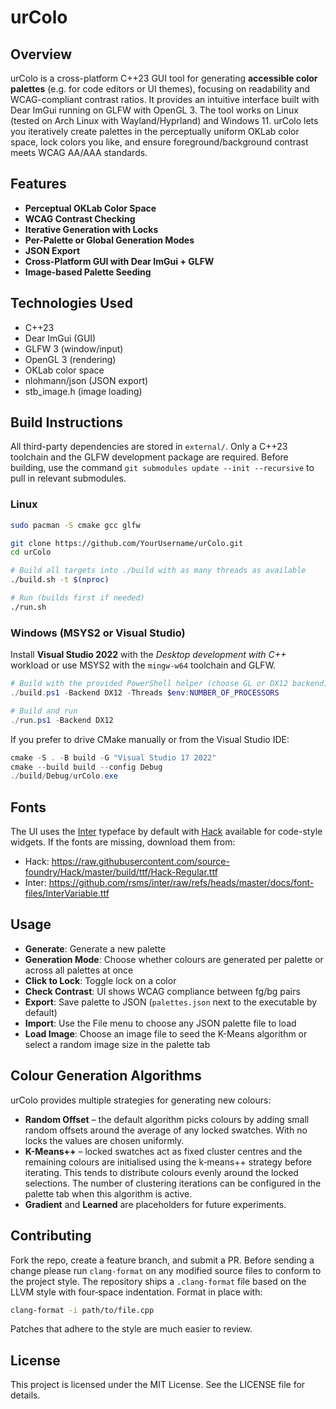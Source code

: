 # urColo

## Overview

urColo is a cross-platform C++23 GUI tool for generating **accessible color palettes** (e.g. for 
code editors or UI themes), focusing on readability and WCAG-compliant contrast ratios. It provides 
an intuitive interface built with Dear ImGui running on GLFW with OpenGL 3. The tool works on Linux 
(tested on Arch Linux with Wayland/Hyprland) and Windows 11. urColo lets you iteratively create 
palettes in the perceptually uniform OKLab color space, lock colors you like, and ensure 
foreground/background contrast meets WCAG AA/AAA standards.

## Features

- **Perceptual OKLab Color Space**
- **WCAG Contrast Checking**
- **Iterative Generation with Locks**
- **Per-Palette or Global Generation Modes**
- **JSON Export**
- **Cross-Platform GUI with Dear ImGui + GLFW**
- **Image-based Palette Seeding**

## Technologies Used

- C++23
- Dear ImGui (GUI)
- GLFW 3 (window/input)
- OpenGL 3 (rendering)
- OKLab color space
- nlohmann/json (JSON export)
- stb_image.h (image loading)

## Build Instructions

All third-party dependencies are stored in `external/`. Only a C++23
toolchain and the GLFW development package are required. Before building,
use the command `git submodules update --init --recursive` to pull in
relevant submodules.

### Linux

```bash
sudo pacman -S cmake gcc glfw

git clone https://github.com/YourUsername/urColo.git
cd urColo

# Build all targets into ./build with as many threads as available
./build.sh -t $(nproc)

# Run (builds first if needed)
./run.sh
```

### Windows (MSYS2 or Visual Studio)

Install **Visual Studio 2022** with the _Desktop development with C++_ workload
or use MSYS2 with the `mingw-w64` toolchain and GLFW.

```powershell
# Build with the provided PowerShell helper (choose GL or DX12 backend)
./build.ps1 -Backend DX12 -Threads $env:NUMBER_OF_PROCESSORS

# Build and run
./run.ps1 -Backend DX12
```

If you prefer to drive CMake manually or from the Visual Studio IDE:

```powershell
cmake -S . -B build -G "Visual Studio 17 2022"
cmake --build build --config Debug
./build/Debug/urColo.exe
```

## Fonts

The UI uses the [Inter](https://fonts.google.com/specimen/Inter) typeface by
default with [Hack](https://sourcefoundry.org/hack/) available for code-style
widgets. If the fonts are missing, download them from:

- Hack: <https://raw.githubusercontent.com/source-foundry/Hack/master/build/ttf/Hack-Regular.ttf>
- Inter: <https://github.com/rsms/inter/raw/refs/heads/master/docs/font-files/InterVariable.ttf>

## Usage

- **Generate**: Generate a new palette
- **Generation Mode**: Choose whether colours are generated per palette or
  across all palettes at once
- **Click to Lock**: Toggle lock on a color
- **Check Contrast**: UI shows WCAG compliance between fg/bg pairs
- **Export**: Save palette to JSON (`palettes.json` next to the executable by default)
- **Import**: Use the File menu to choose any JSON palette file to load
- **Load Image**: Choose an image file to seed the K-Means algorithm or select
  a random image size in the palette tab

## Colour Generation Algorithms

urColo provides multiple strategies for generating new colours:

- **Random Offset** – the default algorithm picks colours by adding small
  random offsets around the average of any locked swatches. With no locks the
  values are chosen uniformly.
- **K-Means++** – locked swatches act as fixed cluster centres and the
  remaining colours are initialised using the k‑means++ strategy before
  iterating. This tends to distribute colours evenly around the locked
  selections. The number of clustering iterations can be configured in the
  palette tab when this algorithm is active.
- **Gradient** and **Learned** are placeholders for future experiments.

## Contributing

Fork the repo, create a feature branch, and submit a PR. Before sending a
change please run `clang-format` on any modified source files to conform to the
project style. The repository ships a `.clang-format` file based on the LLVM
style with four‑space indentation. Format in place with:

```bash
clang-format -i path/to/file.cpp
```

Patches that adhere to the style are much easier to review.

## License

This project is licensed under the MIT License. See the LICENSE file for details.

